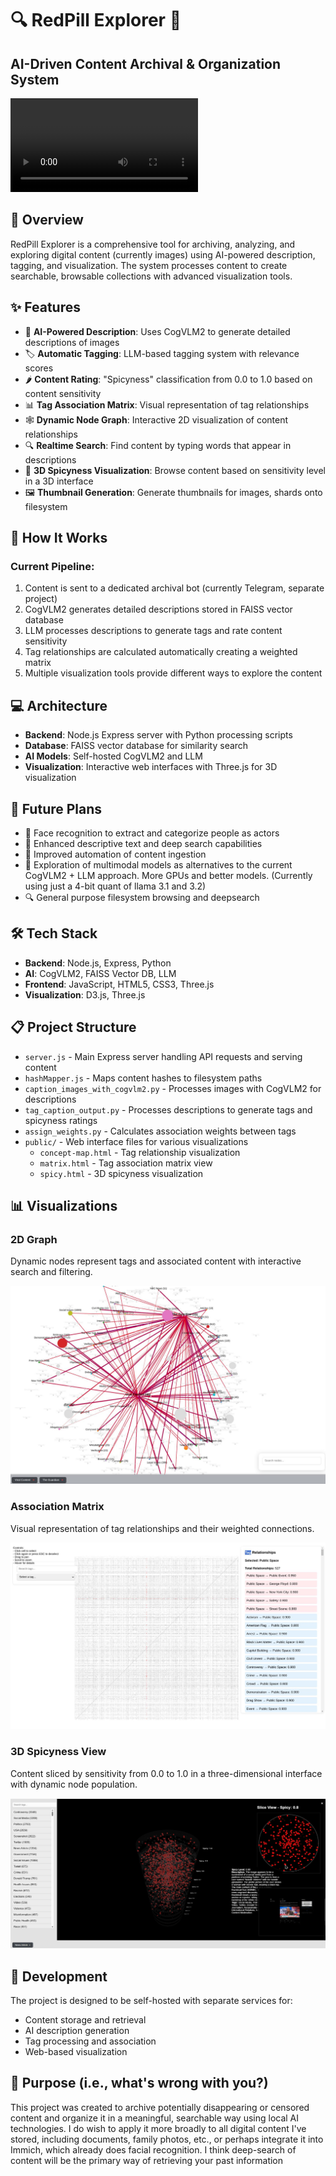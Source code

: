 # 🔍 RedPill Explorer 🧠

## AI-Driven Content Archival & Organization System

![Demo Video](images/demo1.mp4)

## 🌟 Overview

RedPill Explorer is a comprehensive tool for archiving, analyzing, and exploring digital content (currently images) using AI-powered description, tagging, and visualization. The system processes content to create searchable, browsable collections with advanced visualization tools.

## ✨ Features

- 🤖 **AI-Powered Description**: Uses CogVLM2 to generate detailed descriptions of images
- 🏷️ **Automatic Tagging**: LLM-based tagging system with relevance scores
- 🌶️ **Content Rating**: "Spicyness" classification from 0.0 to 1.0 based on content sensitivity
- 📊 **Tag Association Matrix**: Visual representation of tag relationships
- 🕸️ **Dynamic Node Graph**: Interactive 2D visualization of content relationships
- 🔍 **Realtime Search**: Find content by typing words that appear in descriptions
- 🧩 **3D Spicyness Visualization**: Browse content based on sensitivity level in a 3D interface
- 🖼️ **Thumbnail Generation**: Generate thumbnails for images, shards onto filesystem 

## 🚀 How It Works

### Current Pipeline:

1. Content is sent to a dedicated archival bot (currently Telegram, separate project)
2. CogVLM2 generates detailed descriptions stored in FAISS vector database
3. LLM processes descriptions to generate tags and rate content sensitivity
4. Tag relationships are calculated automatically creating a weighted matrix
5. Multiple visualization tools provide different ways to explore the content

## 💻 Architecture

- **Backend**: Node.js Express server with Python processing scripts
- **Database**: FAISS vector database for similarity search
- **AI Models**: Self-hosted CogVLM2 and LLM
- **Visualization**: Interactive web interfaces with Three.js for 3D visualization

## 🔮 Future Plans

- 👤 Face recognition to extract and categorize people as actors
- 📝 Enhanced descriptive text and deep search capabilities
- 🔄 Improved automation of content ingestion
- 🧠 Exploration of multimodal models as alternatives to the current CogVLM2 + LLM approach. More GPUs and better models. (Currently using just a 4-bit quant of llama 3.1 and 3.2)
- 🔍 General purpose filesystem browsing and deepsearch

## 🛠️ Tech Stack

- **Backend**: Node.js, Express, Python
- **AI**: CogVLM2, FAISS Vector DB, LLM
- **Frontend**: JavaScript, HTML5, CSS3, Three.js
- **Visualization**: D3.js, Three.js

## 📋 Project Structure

- `server.js` - Main Express server handling API requests and serving content
- `hashMapper.js` - Maps content hashes to filesystem paths
- `caption_images_with_cogvlm2.py` - Processes images with CogVLM2 for descriptions
- `tag_caption_output.py` - Processes descriptions to generate tags and spicyness ratings
- `assign_weights.py` - Calculates association weights between tags
- `public/` - Web interface files for various visualizations
  - `concept-map.html` - Tag relationship visualization
  - `matrix.html` - Tag association matrix view
  - `spicy.html` - 3D spicyness visualization

## 📊 Visualizations

### 2D Graph
Dynamic nodes represent tags and associated content with interactive search and filtering.

![2D Graph](images/2d_graph.jpg)

### Association Matrix
Visual representation of tag relationships and their weighted connections.

![Association Matrix](images/association_matrix.jpg)

### 3D Spicyness View
Content sliced by sensitivity from 0.0 to 1.0 in a three-dimensional interface with dynamic node population.

![3D Spicyness View](images/3d_spicyness.jpg)

## 🔧 Development

The project is designed to be self-hosted with separate services for:
- Content storage and retrieval
- AI description generation
- Tag processing and association
- Web-based visualization

## 🎯 Purpose (i.e., what's wrong with you?)

This project was created to archive potentially disappearing or censored content and organize it in a meaningful, searchable way using local AI technologies. I do wish to apply it more broadly to all digital content I've stored, including documents, family photos, etc., or perhaps integrate it into Immich, which already does facial recognition. I think deep-search of content will be the primary way of retrieving your past information